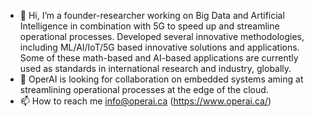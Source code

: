 - 👋 Hi, I’m a founder-researcher working on Big Data and Artificial Intelligence in combination with 5G to speed up and streamline operational processes. 
     Developed several innovative methodologies, including ML/AI/IoT/5G based innovative solutions and applications. 
     Some of these math-based and AI-based applications are currently used as standards in international research and industry, globally. 
- 💞️ OperAI is looking for collaboration on embedded systems aming at streamlining operational processes at the edge of the cloud. 
- 📫 How to reach me info@operai.ca (https://www.operai.ca/)

 
<!---
abari212/abari212 is a ✨ special ✨ repository because its `README.md` (this file) appears on your GitHub profile.
You can click the Preview link to take a look at your changes.
--->

